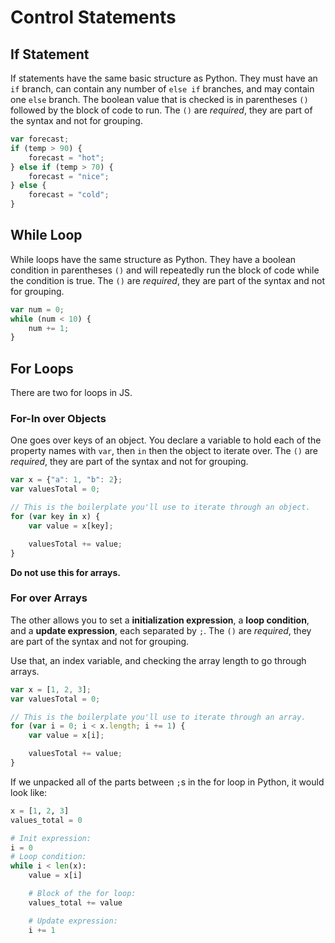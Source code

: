 # Control Statements
## If Statement
If statements have the same basic structure as Python.
They must have an `if` branch, can contain any number of `else if` branches, and may contain one `else` branch.
The boolean value that is checked is in parentheses `()` followed by the block of code to run.
The `()` are _required_, they are part of the syntax and not for grouping.
```js
var forecast;
if (temp > 90) {
    forecast = "hot";
} else if (temp > 70) {
    forecast = "nice";
} else {
    forecast = "cold";
}
```

## While Loop
While loops have the same structure as Python.
They have a boolean condition in parentheses `()` and will repeatedly run the block of code while the condition is true.
The `()` are _required_, they are part of the syntax and not for grouping.
```js
var num = 0;
while (num < 10) {
    num += 1;
}
```

## For Loops
There are two for loops in JS.

### For-In over Objects
One goes over keys of an object.
You declare a variable to hold each of the property names with `var`, then `in` then the object to iterate over.
The `()` are _required_, they are part of the syntax and not for grouping.
```js
var x = {"a": 1, "b": 2};
var valuesTotal = 0;

// This is the boilerplate you'll use to iterate through an object.
for (var key in x) {
    var value = x[key];

    valuesTotal += value;
}
```

**Do not use this for arrays.**

### For over Arrays
The other allows you to set a **initialization expression**, a **loop condition**, and a **update expression**, each separated by `;`.
The `()` are _required_, they are part of the syntax and not for grouping.

Use that, an index variable, and checking the array length to go through arrays.
```js
var x = [1, 2, 3];
var valuesTotal = 0;

// This is the boilerplate you'll use to iterate through an array.
for (var i = 0; i < x.length; i += 1) {
    var value = x[i];

    valuesTotal += value;
}
```

If we unpacked all of the parts between `;`s in the for loop in Python, it would look like:
```py
x = [1, 2, 3]
values_total = 0

# Init expression:
i = 0
# Loop condition:
while i < len(x):
    value = x[i]

    # Block of the for loop:
    values_total += value

    # Update expression:
    i += 1
```
